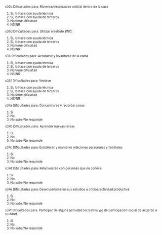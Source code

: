 
<font size="0.3">

s36c          Dificultades para: Moverse/desplazarse solo(a) dentro de la casa

1. Sí, lo hace con ayuda técnica
2. Sí, lo hace con ayuda de terceros
3. No tiene dificultad
9. NS/NR



s36d         Dificultades para: Utilizar el retrete (WC)

1. Sí, lo hace con ayuda técnica
2. Sí, lo hace con ayuda de terceros                                                           
3. No tiene dificultad
9. NS/NR



s36            Dificultades para: Acostarse y levantarse de la cama

1. Sí, lo hace con ayuda técnica
2. Sí, lo hace con ayuda de terceros
3. No tiene dificultad
9. NS/NR



s36f          Dificultades para: Vestirse

1. Sí, lo hace con ayuda técnica
2. Sí, lo hace con ayuda de terceros
3. No tiene dificultad
9. NS/NR


s37a         Dificultades para: Concentrarse y recordar cosas

1. Sí
2. No
9. No sabe/No responde


s37b         Dificultades para: Aprender nuevas tareas

1. Sí
2. No
9. No sabe/No responde


s37c          Dificultades para: Establecer y mantener relaciones personales y familiares

1. Sí
2. No
9. No sabe/No responde


s37d         Dificultades para: Relacionarse con personas que no conoce

1. Sí
2. No
9. No sabe/No responde


s37e         Dificultades para: Desempeñarse en sus estudios u oficios/actividad productiva

1. Sí
2. No
9. No sabe/No responde


s37f          Dificultades para: Participar de alguna actividad recreativa y/o de participación social de acuerdo a su edad

1. Sí
2. No
9. No sabe/No responde


</font>
